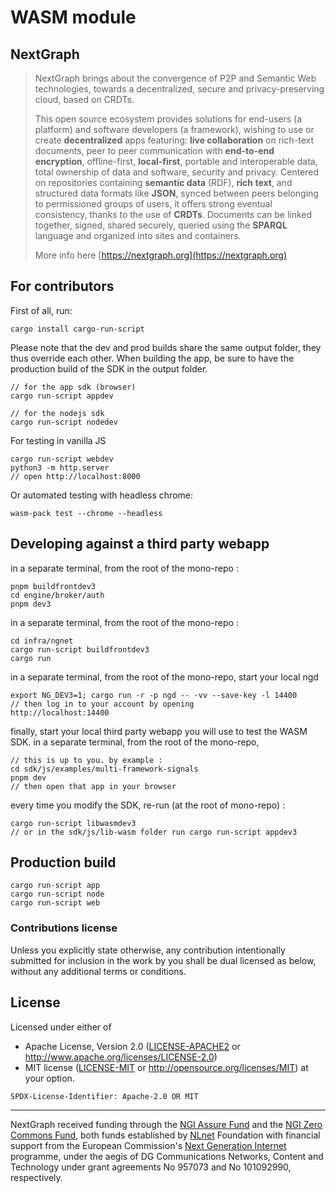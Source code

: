 # WASM module

## NextGraph

> NextGraph brings about the convergence of P2P and Semantic Web technologies, towards a decentralized, secure and privacy-preserving cloud, based on CRDTs.
>
> This open source ecosystem provides solutions for end-users (a platform) and software developers (a framework), wishing to use or create **decentralized** apps featuring: **live collaboration** on rich-text documents, peer to peer communication with **end-to-end encryption**, offline-first, **local-first**, portable and interoperable data, total ownership of data and software, security and privacy. Centered on repositories containing **semantic data** (RDF), **rich text**, and structured data formats like **JSON**, synced between peers belonging to permissioned groups of users, it offers strong eventual consistency, thanks to the use of **CRDTs**. Documents can be linked together, signed, shared securely, queried using the **SPARQL** language and organized into sites and containers.
>
> More info here [https://nextgraph.org](https://nextgraph.org)

## For contributors

First of all, run:

```
cargo install cargo-run-script
```

Please note that the dev and prod builds share the same output folder, they thus override each other.
When building the app, be sure to have the production build of the SDK in the output folder.

```
// for the app sdk (browser)
cargo run-script appdev

// for the nodejs sdk
cargo run-script nodedev
```

For testing in vanilla JS

```
cargo run-script webdev
python3 -m http.server
// open http://localhost:8000

```

Or automated testing with headless chrome:

```
wasm-pack test --chrome --headless
```

## Developing against a third party webapp

in a separate terminal, from the root of the mono-repo :

```
pnpm buildfrontdev3
cd engine/broker/auth
pnpm dev3
```

in a separate terminal, from the root of the mono-repo :

```
cd infra/ngnet
cargo run-script buildfrontdev3
cargo run
```

in a separate terminal, from the root of the mono-repo, start your local ngd

```
export NG_DEV3=1; cargo run -r -p ngd -- -vv --save-key -l 14400
// then log in to your account by opening
http://localhost:14400
```

finally, start your local third party webapp you will use to test the WASM SDK.
in a separate terminal, from the root of the mono-repo,

```
// this is up to you. by example :
cd sdk/js/examples/multi-framework-signals
pnpm dev
// then open that app in your browser
```

every time you modify the SDK, re-run (at the root of mono-repo) :

```
cargo run-script libwasmdev3
// or in the sdk/js/lib-wasm folder run cargo run-script appdev3
```

## Production build

```
cargo run-script app
cargo run-script node
cargo run-script web
```

### Contributions license

Unless you explicitly state otherwise, any contribution intentionally submitted
for inclusion in the work by you shall be dual licensed as below, without any
additional terms or conditions.

## License

Licensed under either of

- Apache License, Version 2.0 ([LICENSE-APACHE2](LICENSE-APACHE2) or http://www.apache.org/licenses/LICENSE-2.0)
- MIT license ([LICENSE-MIT](LICENSE-MIT) or http://opensource.org/licenses/MIT)
  at your option.

`SPDX-License-Identifier: Apache-2.0 OR MIT`

---

NextGraph received funding through the [NGI Assure Fund](https://nlnet.nl/assure) and the [NGI Zero Commons Fund](https://nlnet.nl/commonsfund/), both funds established by [NLnet](https://nlnet.nl/) Foundation with financial support from the European Commission's [Next Generation Internet](https://ngi.eu/) programme, under the aegis of DG Communications Networks, Content and Technology under grant agreements No 957073 and No 101092990, respectively.
